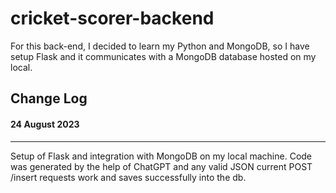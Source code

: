 # cricket-scorer-backend

For this back-end, I decided to learn my Python and MongoDB, so I have setup Flask and it communicates with a MongoDB database hosted on my local.



## Change Log

#### 24 August 2023
---
Setup of Flask and integration with MongoDB on my local machine. Code was generated by the help of ChatGPT and any valid JSON current POST /insert requests work and saves successfully into the db.